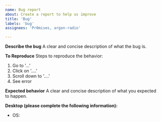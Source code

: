 ```yaml
---
name: Bug report
about: Create a report to help us improve
title: 'Bug'
labels: 'bug'
assignees: 'Pr0mises, argon-radio'

---
```


**Describe the bug**
A clear and concise description of what the bug is.

**To Reproduce**
Steps to reproduce the behavior:
1. Go to '...'
2. Click on '....'
3. Scroll down to '....'
4. See error

**Expected behavior**
A clear and concise description of what you expected to happen.

**Desktop (please complete the following information):**
 - OS: 

